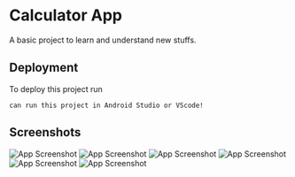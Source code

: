 
# Calculator App

A basic project to learn and understand new stuffs.


## Deployment

To deploy this project run

    can run this project in Android Studio or VScode!


## Screenshots

![App Screenshot](https://i.postimg.cc/j5vr1GNh/cal1.jpg)
![App Screenshot](https://i.postimg.cc/13G4mZdK/cal2.jpg)
![App Screenshot](https://i.postimg.cc/qq5HJy1h/cal3.jpg)
![App Screenshot](https://i.postimg.cc/5NXMPKtw/cal4.jpg)
![App Screenshot](https://i.postimg.cc/qMWHWctW/cal5.jpg)
![App Screenshot](https://i.postimg.cc/mgMW4cCk/cal6.jpg)





